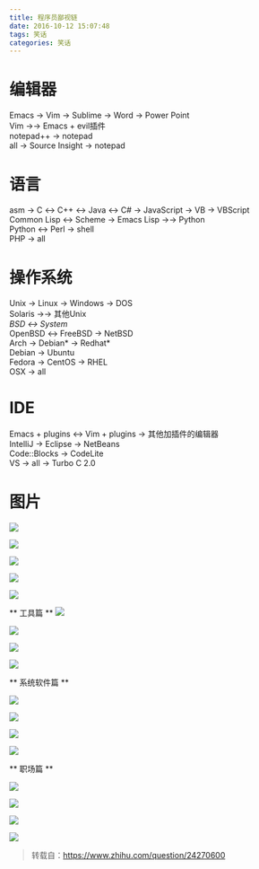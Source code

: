 ```yaml
---
title: 程序员鄙视链
date: 2016-10-12 15:07:48
tags: 笑话
categories: 笑话
---
```

# 编辑器
Emacs → Vim → Sublime → Word → Power Point<br>Vim →→ Emacs + evil插件<br>notepad++ → notepad<br>all → Source Insight → notepad
# 语言
asm → C ↔ C++ ↔ Java ↔ C# → JavaScript → VB → VBScript<br>Common Lisp ↔ Scheme → Emacs Lisp →→ Python<br>Python ↔ Perl → shell<br>PHP → all

# 操作系统
Unix → Linux → Windows → DOS<br>Solaris →→ 其他Unix<br>*BSD ↔ System*<br>OpenBSD ↔ FreeBSD → NetBSD<br>Arch → Debian* → Redhat*<br>Debian → Ubuntu<br>Fedora → CentOS → RHEL<br>OSX → all
# IDE
Emacs + plugins ↔ Vim + plugins → 其他加插件的编辑器<br>IntelliJ → Eclipse → NetBeans<br>Code::Blocks → CodeLite<br>VS → all → Turbo C 2.0

# 图片

![](/content/images/chain/1.jpg)

![](/content/images/chain/2.jpg)

![](/content/images/chain/3.jpg)

![](/content/images/chain/4.jpg)

![](/content/images/chain/5.jpg)

** 工具篇 **
![](/content/images/chain/6.jpg)

![](/content/images/chain/7.jpg)

![](/content/images/chain/8.jpg)

![](/content/images/chain/9.jpg)

** 系统软件篇 **

![](/content/images/chain/10.jpg)

![](/content/images/chain/11.jpg)

![](/content/images/chain/12.jpg)

![](/content/images/chain/13.jpg)

** 职场篇 **

![](/content/images/chain/14.jpg)

![](/content/images/chain/15.jpg)

![](/content/images/chain/16.jpg)

![](/content/images/chain/17.jpg)

> 转载自：https://www.zhihu.com/question/24270600
